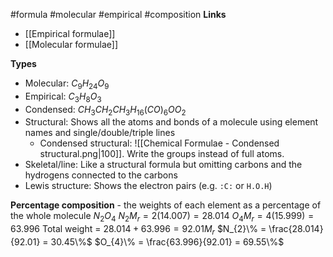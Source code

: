 #formula #molecular #empirical #composition
**Links**
- [[Empirical formulae]]
- [[Molecular formulae]]

**Types**
- Molecular: $C_{9}H_{24}O_{9}$
- Empirical: $C_{3}H_{8}O_{3}$
- Condensed: $CH_{3}CH_{2}CH_{3}H_{16}(CO)_{6}OO_{2}$
- Structural: Shows all the atoms and bonds of a molecule using element names and single/double/triple lines
	- Condensed structural: ![[Chemical Formulae - Condensed structural.png|100]]. Write the groups instead of full atoms.
- Skeletal/line: Like a structural formula but omitting carbons and the hydrogens connected to the carbons
- Lewis structure: Shows the electron pairs (e.g. `:C:` or `H.O.H`)

**Percentage composition** - the weights of each element as a percentage of the whole molecule
$N_{2}O_{4}$
$N_{2}M_{r} = 2(14.007) = 28.014$
$O_{4}M_{r} = 4(15.999) = 63.996$
Total weight = $28.014 + 63.996 = 92.01M_{r}$
$N_{2}\% = \frac{28.014}{92.01} = 30.45\%$
$O_{4}\% = \frac{63.996}{92.01} = 69.55\%$
